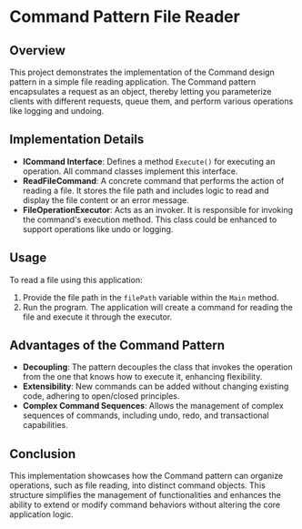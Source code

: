 ﻿# Command Pattern File Reader

## Overview
This project demonstrates the implementation of the Command design pattern in a simple file reading application. The Command pattern encapsulates a request as an object, thereby letting you parameterize clients with different requests, queue them, and perform various operations like logging and undoing.

## Implementation Details
- **ICommand Interface**: Defines a method `Execute()` for executing an operation. All command classes implement this interface.
- **ReadFileCommand**: A concrete command that performs the action of reading a file. It stores the file path and includes logic to read and display the file content or an error message.
- **FileOperationExecutor**: Acts as an invoker. It is responsible for invoking the command's execution method. This class could be enhanced to support operations like undo or logging.

## Usage
To read a file using this application:
1. Provide the file path in the `filePath` variable within the `Main` method.
2. Run the program. The application will create a command for reading the file and execute it through the executor.

## Advantages of the Command Pattern
- **Decoupling**: The pattern decouples the class that invokes the operation from the one that knows how to execute it, enhancing flexibility.
- **Extensibility**: New commands can be added without changing existing code, adhering to open/closed principles.
- **Complex Command Sequences**: Allows the management of complex sequences of commands, including undo, redo, and transactional capabilities.

## Conclusion
This implementation showcases how the Command pattern can organize operations, such as file reading, into distinct command objects. This structure simplifies the management of functionalities and enhances the ability to extend or modify command behaviors without altering the core application logic.
